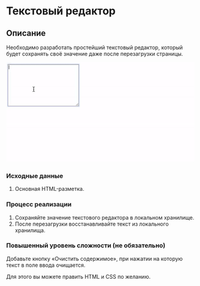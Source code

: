 # Текстовый редактор

## Описание 

Необходимо разработать простейший текстовый редактор, который будет сохранять 
своё значение даже после перезагрузки страницы.

![Demo](./demo.gif)

### Исходные данные

1. Основная HTML-разметка.

### Процесс реализации

1. Сохраняйте значение текстового редактора в локальном хранилище.
2. После перезагрузки восстанавливайте текст из локального хранилища.

### Повышенный уровень сложности (не обязательно)

Добавьте кнопку «Очистить содержимое», при нажатии на которую текст в поле
ввода очищается.

Для этого вы можете править HTML и CSS по желанию.
